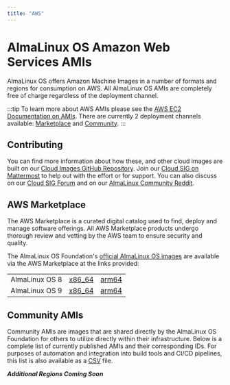 ```yaml
---
title: "AWS"
---
```


# AlmaLinux OS Amazon Web Services AMIs

AlmaLinux OS offers Amazon Machine Images in a number of formats and regions for consumption on AWS. All AlmaLinux OS AMIs are completely free of charge regardless of the deployment channel.

:::tip
To learn more about AWS AMIs please see the [AWS EC2 Documentation on AMIs](https://docs.aws.amazon.com/AWSEC2/latest/UserGuide/AMIs.html). There are currently 2 deployment channels available: [Marketplace](#aws-marketplace) and [Community](#community-amis).
:::

## Contributing

You can find more information about how these, and other cloud images are built on our [Cloud Images GitHub Repository](https://github.com/AlmaLinux/cloud-images). Join our [Cloud SIG on Mattermost](https://chat.almalinux.org/almalinux/channels/sigcloud) to help out with the effort or for support. You can also discuss on our [Cloud SIG Forum](https://forums.almalinux.org/c/sigs/cloud-sig/10) and on our [AlmaLinux Community Reddit](https://www.reddit.com/r/AlmaLinux).

## AWS Marketplace

The AWS Marketplace is a curated digital catalog used to find, deploy and manage software offerings. All AWS Marketplace products undergo thorough review and vetting by the AWS team to ensure security and quality.

The AlmaLinux OS Foundation's [official AlmaLinux OS images](https://aws.amazon.com/marketplace/seller-profile?id=529d1014-352c-4bed-8b63-6120e4bd3342) are available via the AWS Marketplace at the links provided:

<table align="center">
    <tr>
        <td align="center">AlmaLinux OS 8</td>
        <td align="center"><a href="https://aws.amazon.com/marketplace/pp/prodview-mku4y3g4sjrye">x86_64</a></td>
        <td align="center"><a href="https://aws.amazon.com/marketplace/pp/prodview-zgsymdwitnxmm">arm64</a></td>
    </tr>
    <tr>
        <td align="center">AlmaLinux OS 9</td>
        <td align="center"><a href="https://aws.amazon.com/marketplace/pp/prodview-ykmb6re2rcouy">x86_64</a></td>
        <td align="center"><a href="https://aws.amazon.com/marketplace/pp/prodview-pvttztrj2uzjk">arm64</a></td>
    </tr>
</table>

## Community AMIs

Community AMIs are images that are shared directly by the AlmaLinux OS Foundation for others to utilize directly within their infrastructure. Below is a complete list of currently published AMIs and their corresponding IDs. For purposes of automation and integration into build tools and CI/CD pipelines, this list is also available as a [CSV](https://wiki.almalinux.org/ci-data/aws_amis.csv) file.

**_Additional Regions Coming Soon_**

<Content :page-key="$site.pages.find(p => p.path === '/cloud/AWS_AMIS.html').key"/>
